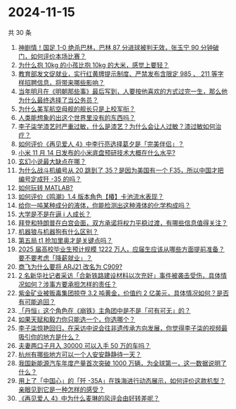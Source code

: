 # 2024-11-15

共 30 条

<!-- BEGIN ZHIHUVIDEO -->
<!-- 最后更新时间 Fri Nov 15 2024 00:11:58 GMT+0800 (China Standard Time) -->
1. [神剧情！国足 1-0 绝杀巴林，巴林 87 分进球被判无效，张玉宁 90 分钟破门，如何评价本场比赛？](https://www.zhihu.com/question/4151385916)
1. [为什么抱 10kg 的小孩比抱 10kg 的大米，感觉上要轻？](https://www.zhihu.com/question/2445357217)
1. [教育部发文促就业，实行红黄牌提示制度、严禁发布含限定 985 、 211 等字样招聘信息，将带来哪些影响？](https://www.zhihu.com/question/4053638636)
1. [当年明月在《明朝那些事》最后写到，人要按他喜欢的方式过完一生，那么他为什么最终选择了当公务员？](https://www.zhihu.com/question/2437902453)
1. [为什么美军航空母舰的舰长只是上校军衔？](https://www.zhihu.com/question/657862635)
1. [人类能想象的出这个世界里没有的东西吗？](https://www.zhihu.com/question/609615959)
1. [李子柒学漆艺时严重过敏，什么是漆艺？为什么会让人过敏？漆过敏如何治疗？](https://www.zhihu.com/question/4052529179)
1. [如何评价《再见爱人 4》中李行亮选择葛夕是「完美伴侣」？](https://www.zhihu.com/question/4157378635)
1. [小米 11 月 14 日发布的小米底盘预研技术大概在什么水平?](https://www.zhihu.com/question/4127325253)
1. [玄幻小说最大缺点在哪？](https://www.zhihu.com/question/423254691)
1. [为什么战斗机编号从 20 跳到了 35？是因为美国有一个 F35，所以中国才把编号定成歼 -35 的吗？](https://www.zhihu.com/question/3238118529)
1. [如何玩转 MATLAB?](https://www.zhihu.com/question/3875481782)
1. [如何评价《鸣潮》1.4 版本角色【椿】卡池流水表现？](https://www.zhihu.com/question/4153933000)
1. [给你一吨某种成分的液体，你能检测出这种液体的化学构成吗？](https://www.zhihu.com/question/3924964626)
1. [大学是不是在逼 i 人成长？](https://www.zhihu.com/question/3594740060)
1. [拜登和特朗普在白宫会面，双方承诺将权力平稳过渡，有哪些信息值得关注？](https://www.zhihu.com/question/3726349282)
1. [机器狼与机器狗有什么区别？](https://www.zhihu.com/question/3940046854)
1. [第五局 t1 抢加里奥才是关键点吗？](https://www.zhihu.com/question/3271909366)
1. [2025 届高校毕业生预计规模 1222 万人，应届生应该从哪些方面提前准备？要不要考虑「降薪就业」？](https://www.zhihu.com/question/4120887628)
1. [商飞为什么要将 ARJ21 改名为 C909?](https://www.zhihu.com/question/1612303148)
1. [2 名新华社记者采访「合新铁路建设材料以次充好」事件被袭击受伤，具体情况如何？涉事方要承担怎样的责任？](https://www.zhihu.com/question/4160071741)
1. [紫金矿业被贩毒集团掠夺 3.2 吨黄金，价值约 2 亿美元，具体情况如何？是否有可能追回？](https://www.zhihu.com/question/4136793152)
1. [「丹恒」这个角色在《崩铁》主角团中是不是「可有可无」的？](https://www.zhihu.com/question/3700172454)
1. [如果天赋和毅力你只能选一个，你选哪个？](https://www.zhihu.com/question/3763908983)
1. [李子柒惊艳回归，在采访中说会往非遗传承方向发展，你觉得李子柒的视频最吸引你的地方是什么？](https://www.zhihu.com/question/4051730364)
1. [夫妻两口子月入 30000 可以入手 50 万的车吗？](https://www.zhihu.com/question/4071758466)
1. [杭州有哪些地方可以一个人安安静静待一天？](https://www.zhihu.com/question/504314857)
1. [我国新能源汽车年度产量首次突破 1000 万辆，为全球第一，这一数据说明了什么？](https://www.zhihu.com/question/4119720018)
1. [用上了「中国心」的「歼 -35A」在珠海进行动态展示，如何评价这款机型？亲眼见到它是一种怎样的感受？](https://www.zhihu.com/question/3936595240)
1. [《再见爱人 4》中为什么麦琳的风评会由好转差呢？](https://www.zhihu.com/question/2221253556)
<!-- END ZHIHUVIDEO -->

